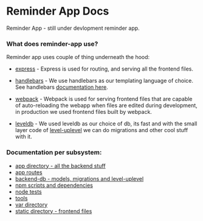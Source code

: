 # Reminder App Docs

Reminder App - still under devlopment reminder app.

### What does reminder-app use?

Reminder app uses couple of thing underneath the hood:
  * [express](https://expressjs.com) - Express is used for routing,
  and serving all the frontend files.

  * [handlebars](https://github.com/ericf/express-handlebars) - We use handlebars
  as our templating language of choice. See handlebars [documentation here](https:handlebarsjs.com).

  * [webpack](https://webpack.js.org) - Webpack is used for serving frontend files that are capable of
  auto-reloading the webapp when files are edited during development, in production we used frontend files
  built by webpack.
  
  * [leveldb](https://github.com/level/level) - We used leveldb as our choice of db, its fast and
  with the small layer code of [level-uplevel](https://github.com/priyankp10/level-uplevel) we can do
  migrations and other cool stuff with it.

### Documentation per subsystem:
  * [app directory - all the backend stuff](app-directory.md)
  * [app routes](routes.md)
  * [backend-db - models, migrations and level-uplevel](backend-db.md)
  * [npm scripts and dependencies](npm-scripts-and-dependencies.md)
  * [node tests](node-tests.md)
  * [tools](tools.md)
  * [var directory](var-directory.md)
  * [static directory - frontend files](static-directory.md)

